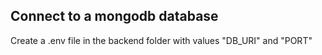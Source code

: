 ## Connect to a mongodb database
Create a .env file in the backend folder with values "DB_URI" and "PORT"